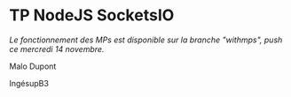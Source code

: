 # TP NodeJS SocketsIO

_Le fonctionnement des MPs est disponible sur la branche "withmps", push ce mercredi 14 novembre._

Malo Dupont

IngésupB3
